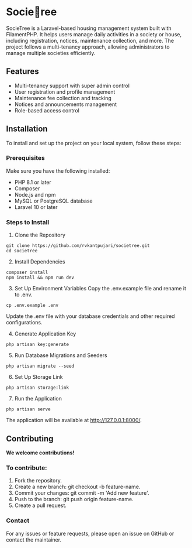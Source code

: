 # Socie🌴ree

SocieTree is a Laravel-based housing management system built with FilamentPHP. It helps users manage daily activities in a society or house, including registration, notices, maintenance collection, and more. The project follows a multi-tenancy approach, allowing administrators to manage multiple societies efficiently.

## Features

-   Multi-tenancy support with super admin control
-   User registration and profile management
-   Maintenance fee collection and tracking
-   Notices and announcements management
-   Role-based access control

## Installation

To install and set up the project on your local system, follow these steps:

### Prerequisites

Make sure you have the following installed:

-   PHP 8.1 or later
-   Composer
-   Node.js and npm
-   MySQL or PostgreSQL database
-   Laravel 10 or later

### Steps to Install

1. Clone the Repository

```
git clone https://github.com/rvkantpujari/societree.git
cd societree
```

2. Install Dependencies

```
composer install
npm install && npm run dev
```

3. Set Up Environment Variables
   Copy the .env.example file and rename it to .env.

```
cp .env.example .env
```

Update the .env file with your database credentials and other required configurations.

4. Generate Application Key

```
php artisan key:generate
```

5. Run Database Migrations and Seeders

```
php artisan migrate --seed
```

6. Set Up Storage Link

```
php artisan storage:link
```

7. Run the Application

```
php artisan serve
```

The application will be available at http://127.0.0.1:8000/.

## Contributing

**We welcome contributions!**

### To contribute:

1. Fork the repository.
2. Create a new branch: git checkout -b feature-name.
3. Commit your changes: git commit -m 'Add new feature'.
4. Push to the branch: git push origin feature-name.
5. Create a pull request.

### Contact

For any issues or feature requests, please open an issue on GitHub or contact the maintainer.
